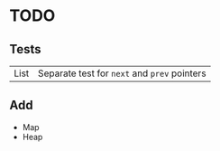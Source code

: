 # TODO

## Tests

|||
|---|---|
| List | Separate test for `next` and `prev` pointers|


## Add
 
- Map
- Heap
